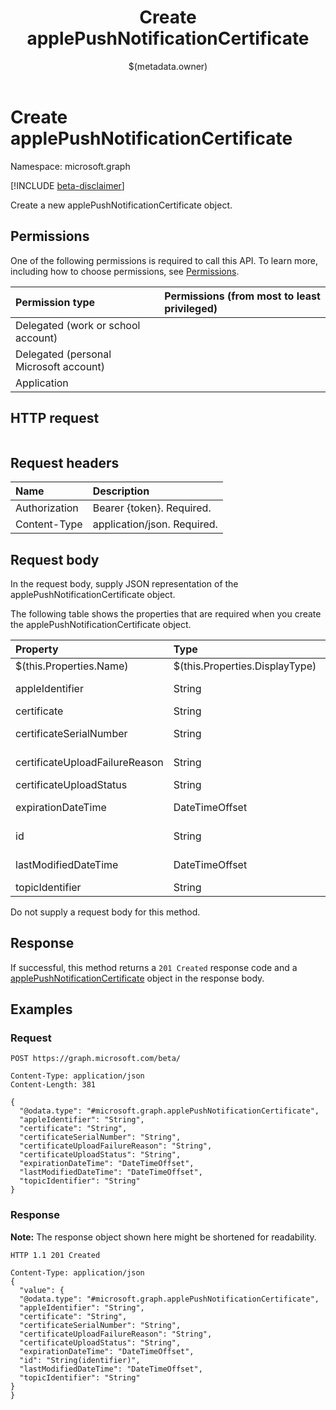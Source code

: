 ﻿---
title: "Create applePushNotificationCertificate"
description: ""
localization_priority: Normal
author: "$(metadata.owner)"
ms.prod: "microsoft-identity-platform"
doc_type: "apiPageType"
---

# Create applePushNotificationCertificate

Namespace: microsoft.graph

[!INCLUDE [beta-disclaimer](../../includes/beta-disclaimer.md)]

Create a new applePushNotificationCertificate object.

## Permissions

One of the following permissions is required to call this API. To learn more, including how to choose permissions, see [Permissions](/graph/permissions-reference).

| Permission type                        | Permissions (from most to least privileged) |
| :------------------------------------- | :------------------------------------------ |
| Delegated (work or school account)     |                                             |
| Delegated (personal Microsoft account) |                                             |
| Application                            |                                             |

## HTTP request

<!-- {
  "blockType": "ignored"
}
-->

```http

```

## Request headers

| Name          | Description                 |
| :------------ | :-------------------------- |
| Authorization | Bearer {token}. Required.   |
| Content-Type  | application/json. Required. |

## Request body

In the request body, supply JSON representation of the applePushNotificationCertificate object.

The following table shows the properties that are required when you create the applePushNotificationCertificate object.

| Property                       | Type                           | Description                                                           |
| :----------------------------- | :----------------------------- | :-------------------------------------------------------------------- |
| $(this.Properties.Name)        | $(this.Properties.DisplayType) | $(this.Properties.DisplayDescription)                                 |
| appleIdentifier                | String                         | Apple Id of the account used to create the MDM push certificate.      |
| certificate                    | String                         |                                                                       |
| certificateSerialNumber        | String                         | Certificate serial number. This property is read-only.                |
| certificateUploadFailureReason | String                         | The reason the certificate upload failed.                             |
| certificateUploadStatus        | String                         | The certificate upload status.                                        |
| expirationDateTime             | DateTimeOffset                 | The expiration date and time for Apple push notification certificate. |
| id                             | String                         | Unique Identifier for the certificate Read-only.                      |
| lastModifiedDateTime           | DateTimeOffset                 | Last modified date and time for Apple push notification certificate.  |
| topicIdentifier                | String                         | Topic Id.                                                             |

Do not supply a request body for this method.

## Response

If successful, this method returns a `201 Created` response code and a [applePushNotificationCertificate](../resources/applePushNotificationCertificate.md) object in the response body.

## Examples

### Request

<!-- {
  "blockType": "request",
  "name": "create_applepushnotificationcertificate"
}
-->

```http
POST https://graph.microsoft.com/beta/

Content-Type: application/json
Content-Length: 381

{
  "@odata.type": "#microsoft.graph.applePushNotificationCertificate",
  "appleIdentifier": "String",
  "certificate": "String",
  "certificateSerialNumber": "String",
  "certificateUploadFailureReason": "String",
  "certificateUploadStatus": "String",
  "expirationDateTime": "DateTimeOffset",
  "lastModifiedDateTime": "DateTimeOffset",
  "topicIdentifier": "String"
}

```

### Response

**Note:** The response object shown here might be shortened for readability.

<!-- {
  "blockType": "response",
  "truncated": true,
  "@odata.type": "microsoft.management.services.api.applePushNotificationCertificate"
}
-->

```http
HTTP 1.1 201 Created

Content-Type: application/json
{
  "value": {
  "@odata.type": "#microsoft.graph.applePushNotificationCertificate",
  "appleIdentifier": "String",
  "certificate": "String",
  "certificateSerialNumber": "String",
  "certificateUploadFailureReason": "String",
  "certificateUploadStatus": "String",
  "expirationDateTime": "DateTimeOffset",
  "id": "String(identifier)",
  "lastModifiedDateTime": "DateTimeOffset",
  "topicIdentifier": "String"
}
}

```